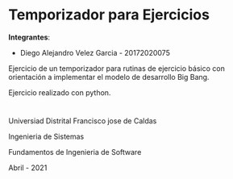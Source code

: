 # Temporizador para Ejercicios

__Integrantes__:
 - Diego Alejandro Velez Garcia - 20172020075

Ejercicio de un temporizador para rutinas de ejercicio básico con orientación a implementar el modelo de desarrollo Big Bang. 

Ejercicio realizado con python.

#
Universiad Distrital Francisco jose de Caldas

Ingenieria de Sistemas

Fundamentos de Ingenieria de Software

Abril - 2021
